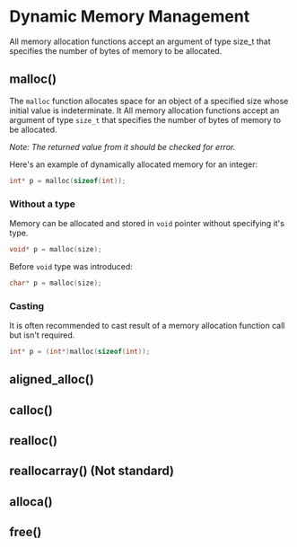 # Dynamic Memory Management
All memory allocation functions accept an argument of type size_t
that specifies the number of bytes of memory to be allocated.

## malloc()
The `malloc` function allocates space for an object of a specified size whose
initial value is indeterminate. It All memory allocation functions accept an argument of type `size_t`
that specifies the number of bytes of memory to be allocated.

*Note: The returned value from it should be checked for error.*

Here's an example of dynamically allocated memory for an integer:
```c
int* p = malloc(sizeof(int));
```

### Without a type
Memory can be allocated and stored in `void` pointer without specifying it's type.
```c
void* p = malloc(size);
```

Before `void` type was introduced:
```c
char* p = malloc(size);
```

### Casting
It is often recommended to cast result of a memory allocation function call but isn't required.
```c
int* p = (int*)malloc(sizeof(int));
```

## aligned_alloc()
## calloc()
## realloc()
## reallocarray() (Not standard)
## alloca()
## free()
